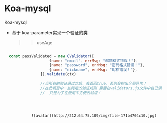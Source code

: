 # Koa-mysql
Koa-mysql
+ 基于 koa-parameter实现一个验证的类
   >> useAge 
   ```angular2
```js
  const passValidated = new CValidator([
                    {name: "email", errMsg: "邮箱格式错误！"},
                    {name: "password", errMsg: "密码格式错误！"},
                    {name: "nickname", errMsg: "昵称错误！"},
                ]).validate(ctx)
                
                //当所有的验证通过之后，会返回true，否则会抛出全局异常！
                //在此项目中一些特定的验证规则 需要在validators.js文件中自己添加！
                //  只是为了在使用中方便去验证！
          

         
```

                ![avatar](http://212.64.75.109/img/file-171b4704c10.jpg)
